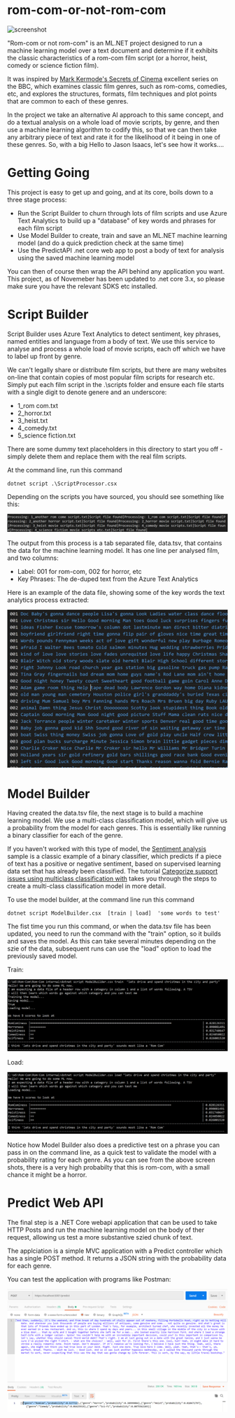 # rom-com-or-not-rom-com
![screenshot](./etc/img/lotsofromcoms.png)

"Rom-com or not rom-com" is an ML.NET project designed to run a machine learning model over a text document and determine if it exhibits the classic characteristics of a rom-com film script (or a horror, heist, comedy or science fiction film).

It was inspired by [Mark Kermode's Secrets of Cinema](https://www.bbc.co.uk/programmes/b0bbn5pt) excellent series on the BBC, which examines classic film genres, such as rom-coms, comedies, etc, and explores the structures, formats, film techniques and plot points that are common to each of these genres.

In the project we take an alternative AI approach to this same concept, and do a textual analysis on a whole load of movie scripts, by genre, and then use a  machine learning algorithm to codify this, so that we can then take any arbitrary piece of text and rate it for the likelihood of it being in one of these genres. So, with a big Hello to Jason Isaacs, let's see how it works....

# Getting Going

This project is easy to get up and going, and at its core, boils down to a three stage process:

- Run the Script Builder to churn through lots of film scripts and use Azure Text Analytics to build up a "database" of key words and phrases for each film script
- Use Model Builder to create, train and save an ML.NET machine learning model (and do a quick prediction check at the same time) 
- Use the PredictAPI .net core web app to post a body of text for analysis using the saved machine learning model

You can then of course then wrap the API behind any application you want.
This project, as of Novemeber has been updated to .net core 3.x, so please make sure you have the relevant SDKS etc installed. 

# Script Builder 

Script Builder uses Azure Text Analytics to detect sentiment, key phrases, named entities and language from a body of text. We use this service to analyse and process a whole load of movie scripts, each off which we have to label up front by genre.

We can't legally share or distribute film scripts, but there are many websites on-line that contain copies of most  popular film scripts for research etc. Simply put each film script in the .\scripts folder and ensure each file starts with a single digit to denote genere and an underscore:

- 1_rom com.txt
- 2_horror.txt
- 3_heist.txt
- 4_comedy.txt
- 5_science fiction.txt

There are some dummy text placeholders in this directory to start you off - simply delete them and replace them with the real film scripts.

At the command line, run this command

    dotnet script .\ScriptProcessor.csx 

Depending on the scripts you have sourced, you should see something  like this:

![screenshot](./etc/img/outputfromscripbuilder.png)

The output from this process is a tab separated file, data.tsv, that contains the data for the machine learning model. It has one line per analysed film, and two columns:

- Label: 001 for rom-com, 002 for horror, etc
- Key Phrases: The de-duped text from the Azure Text Analytics

Here is an example of the data file, showing some of the key words the text analytics process extracted:

![screenshot](./etc/img/tsvextract.png)

# Model Builder

Having created the data.tsv file, the next stage is to build a machine learning model. We use a multi-class classification model, which will give us a probability from the model for each genres. This is essentially like running a binary classifier for each of the genre. 

If you haven't worked with this type of model, the [Sentiment analysis](https://github.com/dotnet/machinelearning-samples/tree/master/samples/csharp/getting-started/BinaryClassification_SentimentAnalysis) sample is a classic example of a binary classifier, which predicts if a piece of text has a positive or negative sentiment, based on supervised learning data set that has already been classified. The tutorial [Categorize support issues using multiclass classification with](https://docs.microsoft.com/en-us/dotnet/machine-learning/tutorials/github-issue-classification) takes you through the steps to create a multi-class classification model in more detail.

To use the model builder, at the command line run this command

	dotnet script ModelBuilder.csx  [train | load]  'some words to test'

The fist time you run this command, or when the data.tsv file has been updated, you need to run the command with the "train" option, so it builds and saves the model. As this can take several minutes depending on the szie of the data, subsequent runs can use the "load" option to load the  previously saved model.

Train:

![screenshot](./etc/img/modelbuildertrain.png)

Load:

![screenshot](./etc/img/modelbuilderload.png)

Notice how Model Builder also does a predictive test on a phrase you can pass in on the command line, as a quick test to validate the model with a probability rating for each genre. As you can see from the above screen shots, there is a very high probabilty that this is rom-com, with a small chance it might be a horror.

# Predict Web API

The final step is a .NET Core webapi application that can be used to take HTTP Posts and run the machine learning model on the body of ther request, allowing us test a more substantive szied chunk of text.

The applciation is a simple MVC application with a Predict controller which has a single POST method. It returns a JSON string with the probability data for each genre.

You can test the application with programs like Postman:

![screenshot](./etc/img/postman.png)
